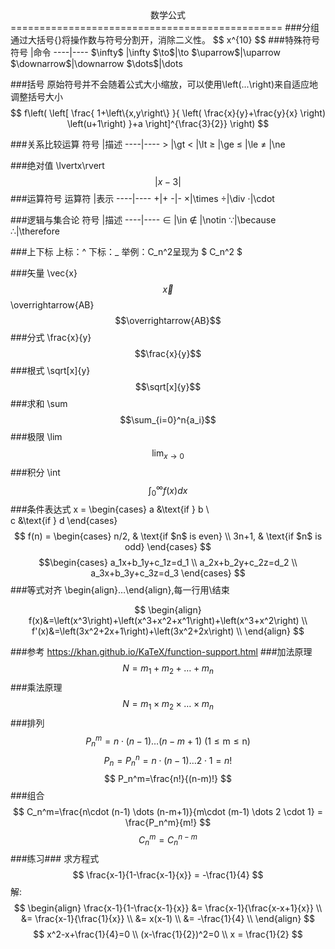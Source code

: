 <center style=“color:red”>数学公式</center>
===============================================
###分组
通过大括号{}将操作数与符号分割开，消除二义性。
$$ x^{10} $$
###特殊符号
符号 |命令
----|----
$\infty$ |\infty
$\to$|\to
$\uparrow$|\uparrow
$\downarrow$|\downarrow
$\dots$|\dots

###括号
原始符号并不会随着公式大小缩放，可以使用\left(...\right)来自适应地调整括号大小
$$
f\left(
   \left[ 
     \frac{
       1+\left\{x,y\right\}
     }{
       \left(
          \frac{x}{y}+\frac{y}{x}
       \right)
       \left(u+1\right)
     }+a
   \right]^{\frac{3}{2}}
\right)
$$


###关系比较运算
符号 |描述
----|----
$\gt$ |\gt
$\lt$ |\lt
$\ge$ |\ge
$\le$ |\le
$\ne$ |\ne

###绝对值
\lvertx\rvert
$$
\lvert{x-3}\rvert
$$
###运算符号
运算符 |表示
----|----
+|+
-|-
$\times$|\times
$\div$|\div
$\cdot$|\cdot

###逻辑与集合论
符号 |描述
----|----
$\in$ |\in
$\notin$ |\notin
$\because$|\because
$\therefore$|\therefore

###上下标
上标：^
下标：_
举例：C_n^2呈现为 $ C_n^2 $

###矢量
\vec{x}
$$\vec{x}$$
\overrightarrow{AB}
$$\overrightarrow{AB}$$
###分式
\frac{x}{y}
$$\frac{x}{y}$$
###根式
\sqrt[x]{y}
$$\sqrt[x]{y}$$
###求和
\sum
$$\sum_{i=0}^n{a_i}$$
###极限
\lim
$$\lim_{x\to 0}$$
###积分
\int
$$\int_0^\infty{f(x)dx}$$
###条件表达式
x = \begin{cases}
   a &\text{if } b  \\\
   c &\text{if } d
\end{cases}
$$ f(n) =
\begin{cases}
n/2,  & \text{if $n$ is even} \\
3n+1, & \text{if $n$ is odd}
\end{cases}
$$
$$\begin{cases}
a_1x+b_1y+c_1z=d_1 \\ 
a_2x+b_2y+c_2z=d_2 \\ 
a_3x+b_3y+c_3z=d_3
\end{cases}
$$
###等式对齐
\begin{align}…\end{align},每一行用\\结束

$$
\begin{align}
f(x)&=\left(x^3\right)+\left(x^3+x^2+x^1\right)+\left(x^3+x^2\right) \\
f'(x)&=\left(3x^2+2x+1\right)+\left(3x^2+2x\right) \\
\end{align}
$$

###参考
https://khan.github.io/KaTeX/function-support.html
###加法原理
$$
N = m_1+m_2+\dots+m_n 
$$
###乘法原理
$$
N = m_1\times m_2\times \dots \times m_n 
$$
###排列
$$
P_n^m=n\cdot (n-1) \dots (n-m+1)    \text{ (1$\le$m$\le$n) }
$$
$$
P_n=P_n^n=n\cdot (n-1) \dots 2 \cdot 1 = n!
$$
$$
P_n^m=\frac{n!}{(n-m)!}
$$
###组合
$$
C_n^m=\frac{n\cdot (n-1) \dots (n-m+1)}{m\cdot (m-1) \dots 2 \cdot 1} = \frac{P_n^m}{m!}
$$
$$
C_n^m=C_n^{n-m}
$$
###练习###
求方程式
$$
\frac{x-1}{1-\frac{x-1}{x}} = -\frac{1}{4}
$$
解:
$$
\begin{align}
\frac{x-1}{1-\frac{x-1}{x}} &= \frac{x-1}{\frac{x-x+1}{x}} \\
&= \frac{x-1}{\frac{1}{x}} \\
&= x(x-1) \\
&= -\frac{1}{4} \\
\end{align}
$$
$$
x^2-x+\frac{1}{4}=0 \\
(x-\frac{1}{2})^2=0 \\
x = \frac{1}{2}
$$
